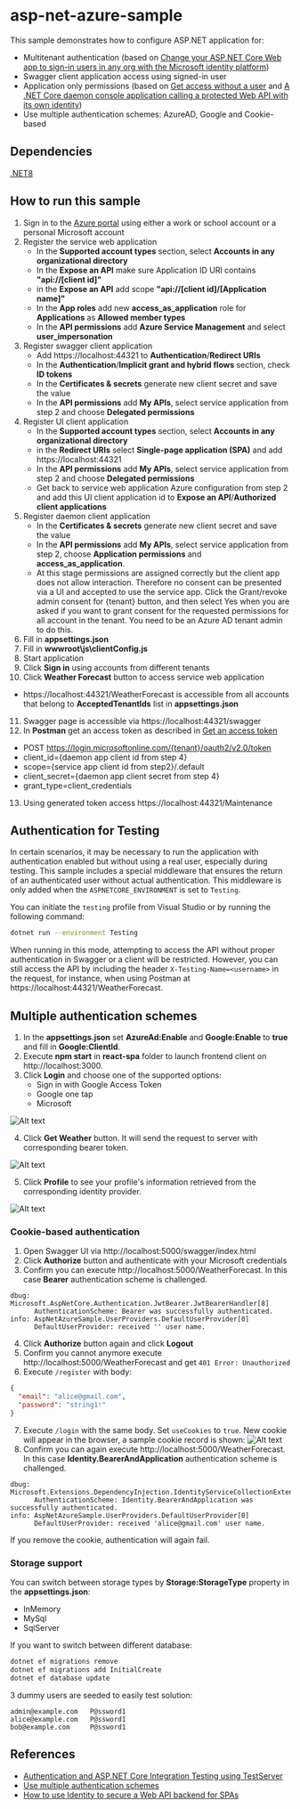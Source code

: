 # asp-net-azure-sample

This sample demonstrates how to configure ASP.NET application for:

- Multitenant authentication (based on [Change your ASP.NET Core Web app to sign-in users in any org with the Microsoft identity platform](https://github.com/Azure-Samples/active-directory-aspnetcore-webapp-openidconnect-v2/blob/master/1-WebApp-OIDC/1-2-AnyOrg/README-1-1-to-1-2.md))
- Swagger client application access using signed-in user
- Application only permissions (based on [Get access without a user](https://learn.microsoft.com/en-us/graph/auth-v2-service) and [A .NET Core daemon console application calling a protected Web API with its own identity](https://github.com/Azure-Samples/active-directory-dotnetcore-daemon-v2/tree/master/2-Call-OwnApi))
- Use multiple authentication schemes: AzureAD, Google and Cookie-based

## Dependencies
[.NET8](https://dotnet.microsoft.com/en-us/download/dotnet/8.0)

## How to run this sample
1. Sign in to the [Azure portal](https://portal.azure.com) using either a work or school account or a personal Microsoft account
2. Register the service web application
   - In the **Supported account types** section, select **Accounts in any organizational directory**
   - In the **Expose an API** make sure Application ID URI contains **"api://[client id]"**
   - in the **Expose an API** add scope **"api://[client id]/[Application name]"**
   - In the **App roles** add new **access_as_application** role for **Applications** as **Allowed member types**
   - In the **API permissions** add **Azure Service Management** and select **user_impersonation**
3. Register swagger client application
   - Add https://localhost:44321 to **Authentication**/**Redirect URIs**
   - In the **Authentication**/**Implicit grant and hybrid flows** section, check **ID tokens**
   - In the **Certificates & secrets** generate new client secret and save the value
   - In the **API permissions** add **My APIs**, select service application from step 2 and choose **Delegated permissions**
4. Register UI client application
   - In the **Supported account types** section, select **Accounts in any organizational directory**
   - in the **Redirect URIs** select **Single-page application (SPA)** and add https://localhost:44321
   - In the **API permissions** add **My APIs**, select service application from step 2 and choose **Delegated permissions**
   - Get back to service web application Azure configuration from step 2 and add this UI client application id to **Expose an API**/**Authorized client applications**
5. Register daemon client application
   - In the **Certificates & secrets** generate new client secret and save the value
   - In the **API permissions** add **My APIs**, select service application from step 2, choose **Application permissions** and **access_as_application**.
   - At this stage permissions are assigned correctly but the client app does not allow interaction. Therefore no consent can be presented via a UI and accepted to use the service app. Click the Grant/revoke admin consent for {tenant} button, and then select Yes when you are asked if you want to grant consent for the requested permissions for all account in the tenant. You need to be an Azure AD tenant admin to do this.
6. Fill in **appsettings.json**
7. Fill in **wwwroot\js\clientConfig.js**
8. Start application
9. Click **Sign in** using accounts from different tenants
10. Click **Weather Forecast** button to access service web application
   - https://localhost:44321/WeatherForecast is accessible from all accounts that belong to **AcceptedTenantIds** list in **appsettings.json**
11. Swagger page is accessible via https://localhost:44321/swagger
12. In **Postman** get an access token as described in [Get an access token](https://learn.microsoft.com/en-us/graph/auth-v2-service#4-get-an-access-token)
   - POST https://login.microsoftonline.com/{tenant}/oauth2/v2.0/token
   - client_id={daemon app client id from step 4}
   - scope={service app client id from step2}/.default
   - client_secret={daemon app client secret from step 4}
   - grant_type=client_credentials
13. Using generated token access https://localhost:44321/Maintenance

## Authentication for Testing

In certain scenarios, it may be necessary to run the application with authentication enabled but without using a real user, especially during testing. This sample includes a special middleware that ensures the return of an authenticated user without actual authentication. This middleware is only added when the `ASPNETCORE_ENVIRONMENT` is set to `Testing`.

You can initiate the `testing` profile from Visual Studio or by running the following command:

```bash
dotnet run --environment Testing
```

When running in this mode, attempting to access the API without proper authentication in Swagger or a client will be restricted. However, you can still access the API by including the header `X-Testing-Name=<username>` in the request, for instance, when using Postman at https://localhost:44321/WeatherForecast.

## Multiple authentication schemes
1. In the **appsettings.json** set **AzureAd:Enable** and **Google:Enable** to **true** and fill in **Google:ClientId**.
2. Execute **npm start** in **react-spa** folder to launch frontend client on http://localhost:3000.
3. Click **Login** and choose one of the supported options:
	* Sign in with Google Access Token
	* Google one tap
	* Microsoft

![Alt text](docs/login.png?raw=true "Login")

4. Click **Get Weather** button. It will send the request to server with corresponding bearer token.

![Alt text](docs/callAPI.png?raw=true "Call API")

5. Click **Profile** to see your profile's information retrieved from the corresponding identity provider.

![Alt text](docs/profile.png?raw=true "Profile")

### Cookie-based authentication
1. Open Swagger UI via http://localhost:5000/swagger/index.html
2. Click **Authorize** button and authenticate with your Microsoft credentials
3. Confirm you can execute http://localhost:5000/WeatherForecast. In this case **Bearer** authentication scheme is challenged.
```
dbug: Microsoft.AspNetCore.Authentication.JwtBearer.JwtBearerHandler[8]
      AuthenticationScheme: Bearer was successfully authenticated.
info: AspNetAzureSample.UserProviders.DefaultUserProvider[0]
      DefaultUserProvider: received '' user name.
```
4. Click **Authorize** button again and click **Logout**
5. Confirm you cannot anymore execute http://localhost:5000/WeatherForecast and get `401 Error: Unauthorized`
6. Execute `/register` with body:
```json
{
  "email": "alice@gmail.com",
  "password": "string1!"
}
```
7. Execute `/login` with the same body. Set `useCookies` to `true`. New cookie will appear in the browser, a sample cookie record is shown:
![Alt text](docs/cookie.png?raw=true "Cookie")
9. Confirm you can again execute http://localhost:5000/WeatherForecast. In this case **Identity.BearerAndApplication** authentication scheme is challenged.
```
dbug: Microsoft.Extensions.DependencyInjection.IdentityServiceCollectionExtensions+CompositeIdentityHandler[8]
      AuthenticationScheme: Identity.BearerAndApplication was successfully authenticated.
info: AspNetAzureSample.UserProviders.DefaultUserProvider[0]
      DefaultUserProvider: received 'alice@gmail.com' user name.
```
If you remove the cookie, authentication will again fail.

### Storage support

You can switch between storage types by **Storage:StorageType** property in the **appsettings.json**:
* InMemory
* MySql
* SqlServer

If you want to switch between different database:

```sh
dotnet ef migrations remove
dotnet ef migrations add InitialCreate
dotnet ef database update
```

3 dummy users are seeded to easily test solution:
```
admin@example.com   P@ssword1
alice@example.com   P@ssword1
bob@example.com     P@ssword1
```

## References
* [Authentication and ASP.NET Core Integration Testing using TestServer](https://medium.com/@zbartl/authentication-and-asp-net-core-integration-testing-using-testserver-15d47b03045a)
* [Use multiple authentication schemes](https://learn.microsoft.com/en-us/aspnet/core/security/authorization/limitingidentitybyscheme?view=aspnetcore-8.0#use-multiple-authentication-schemes)
* [How to use Identity to secure a Web API backend for SPAs](https://github.com/dotnet/AspNetCore.Docs/blob/main/aspnetcore/security/authentication/identity-api-authorization.md)

